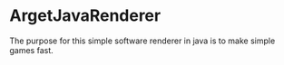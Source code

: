 # ArgetJavaRenderer
The purpose for this simple software renderer in java is to make simple games fast.
